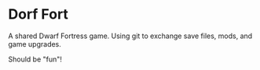 # Dorf Fort
A shared Dwarf Fortress game. Using git to exchange save files, mods, and game upgrades.

Should be "fun"!
